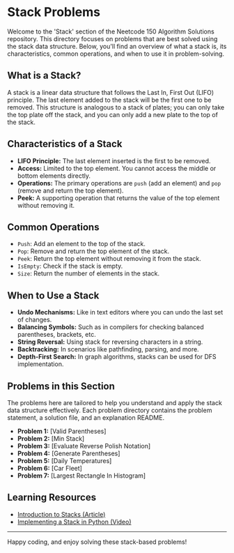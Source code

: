# Stack Problems

Welcome to the 'Stack' section of the Neetcode 150 Algorithm Solutions repository. This directory focuses on problems that are best solved using the stack data structure. Below, you'll find an overview of what a stack is, its characteristics, common operations, and when to use it in problem-solving.

## What is a Stack?

A stack is a linear data structure that follows the Last In, First Out (LIFO) principle. The last element added to the stack will be the first one to be removed. This structure is analogous to a stack of plates; you can only take the top plate off the stack, and you can only add a new plate to the top of the stack.

## Characteristics of a Stack

- **LIFO Principle:** The last element inserted is the first to be removed.
- **Access:** Limited to the top element. You cannot access the middle or bottom elements directly.
- **Operations:** The primary operations are `push` (add an element) and `pop` (remove and return the top element).
- **Peek:** A supporting operation that returns the value of the top element without removing it.

## Common Operations

- `Push`: Add an element to the top of the stack.
- `Pop`: Remove and return the top element of the stack.
- `Peek`: Return the top element without removing it from the stack.
- `IsEmpty`: Check if the stack is empty.
- `Size`: Return the number of elements in the stack.

## When to Use a Stack

- **Undo Mechanisms:** Like in text editors where you can undo the last set of changes.
- **Balancing Symbols:** Such as in compilers for checking balanced parentheses, brackets, etc.
- **String Reversal:** Using stack for reversing characters in a string.
- **Backtracking:** In scenarios like pathfinding, parsing, and more.
- **Depth-First Search:** In graph algorithms, stacks can be used for DFS implementation.

## Problems in this Section

The problems here are tailored to help you understand and apply the stack data structure effectively. Each problem directory contains the problem statement, a solution file, and an explanation README.

- **Problem 1:** [Valid Parentheses]
- **Problem 2:** [Min Stack]
- **Problem 3:** [Evaluate Reverse Polish Notation]
- **Problem 4:** [Generate Parentheses]
- **Problem 5:** [Daily Temperatures]
- **Problem 6:** [Car Fleet]
- **Problem 7:** [Largest Rectangle In Histogram]

## Learning Resources

- [Introduction to Stacks (Article)](https://example.com/intro-to-stacks)
- [Implementing a Stack in Python (Video)](https://example.com/stack-implementation)

---

Happy coding, and enjoy solving these stack-based problems!
